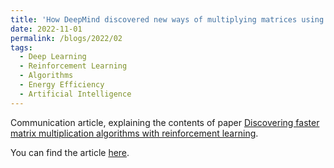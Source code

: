 ```yaml
---
title: 'How DeepMind discovered new ways of multiplying matrices using AI'
date: 2022-11-01
permalink: /blogs/2022/02
tags:
  - Deep Learning
  - Reinforcement Learning
  - Algorithms
  - Energy Efficiency
  - Artificial Intelligence
---
```


Communication article, explaining the contents of paper [Discovering faster matrix multiplication algorithms with reinforcement learning](https://www.nature.com/articles/s41586-022-05172-4).

You can find the article [here](https://towardsdatascience.com/how-deepmind-discovered-new-ways-of-multiplying-matrices-using-ai-a04557e9f861).